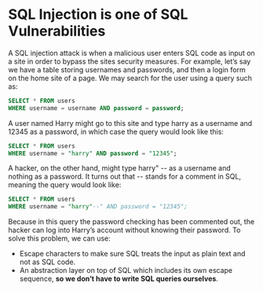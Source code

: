 # SQL Injection is one of SQL Vulnerabilities
  
  
  
A SQL injection attack is when a malicious user enters SQL code as input on a site in order to bypass the sites security measures. For example, let’s say we have a table storing usernames and passwords, and then a login form on the home site of a page. We may search for the user using a query such as: 

```sql
SELECT * FROM users
WHERE username = username AND password = password;
```
A user named Harry might go to this site and type harry as a username and 12345 as a password, in which case the query would look like this:
```sql
SELECT * FROM users
WHERE username = "harry" AND password = "12345";
```
A hacker, on the other hand, might type harry" -- as a username and nothing as a password. It turns out that -- stands for a comment in SQL, meaning the query would look like:
```sql
SELECT * FROM users
WHERE username = "harry"--" AND password = "12345";
```
Because in this query the password checking has been commented out, the hacker can log into Harry’s account without knowing their password. To solve this problem, we can use:  
+ Escape characters to make sure SQL treats the input as plain text and not as SQL code.
+ An abstraction layer on top of SQL which includes its own escape sequence, **so we don’t have to write SQL queries ourselves**.